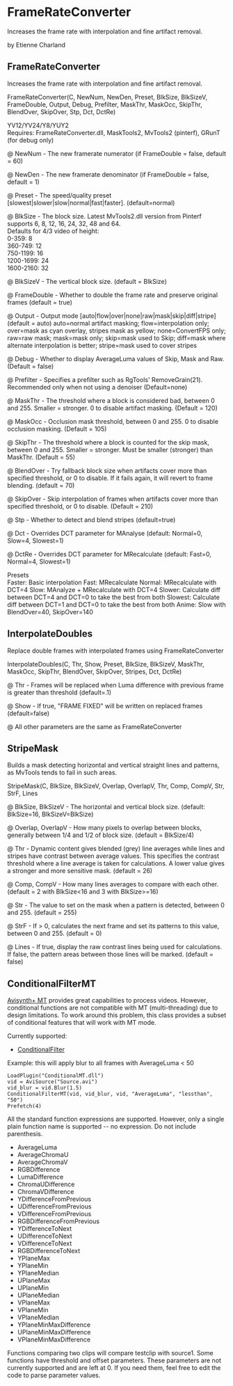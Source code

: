 # FrameRateConverter
Increases the frame rate with interpolation and fine artifact removal.

by Etienne Charland


## FrameRateConverter

Increases the frame rate with interpolation and fine artifact removal.

FrameRateConverter(C, NewNum, NewDen, Preset, BlkSize, BlkSizeV, FrameDouble, Output, Debug, Prefilter, MaskThr, MaskOcc, SkipThr, BlendOver, SkipOver, Stp, Dct, DctRe)

YV12/YV24/Y8/YUY2  
Requires: FrameRateConverter.dll, MaskTools2, MvTools2 (pinterf), GRunT (for debug only)

@ NewNum      - The new framerate numerator (if FrameDouble = false, default = 60)

@ NewDen      - The new framerate denominator (if FrameDouble = false, default = 1)

@ Preset      - The speed/quality preset [slowest|slower|slow|normal|fast|faster]. (default=normal)

@ BlkSize     - The block size. Latest MvTools2.dll version from Pinterf supports 6, 8, 12, 16, 24, 32, 48 and 64.  
                Defaults for 4/3 video of height:  
                0-359:  8  
                360-749: 12  
                750-1199: 16  
                1200-1699: 24  
                1600-2160: 32  

@ BlkSizeV    - The vertical block size. (default = BlkSize)

@ FrameDouble - Whether to double the frame rate and preserve original frames (default = true)

@ Output      - Output mode [auto|flow|over|none|raw|mask|skip|diff|stripe] (default = auto)
                auto=normal artifact masking; flow=interpolation only; over=mask as cyan overlay, stripes mask as yellow; none=ConvertFPS only; raw=raw mask; 
                mask=mask only; skip=mask used to Skip; diff=mask where alternate interpolation is better; stripe=mask used to cover stripes

@ Debug       - Whether to display AverageLuma values of Skip, Mask and Raw. (Default = false)

@ Prefilter   - Specifies a prefilter such as RgTools' RemoveGrain(21). Recommended only when not using a denoiser (Default=none)

@ MaskThr     - The threshold where a block is considered bad, between 0 and 255. Smaller = stronger.
                0 to disable artifact masking. (Default = 120)

@ MaskOcc     - Occlusion mask threshold, between 0 and 255. 0 to disable occlusion masking. (Default = 105)

@ SkipThr     - The threshold where a block is counted for the skip mask, between 0 and 255. Smaller = stronger.
                Must be smaller (stronger) than MaskThr. (Default = 55)

@ BlendOver   - Try fallback block size when artifacts cover more than specified threshold, or 0 to disable.
                If it fails again, it will revert to frame blending. (default = 70)

@ SkipOver    - Skip interpolation of frames when artifacts cover more than specified threshold, 
                or 0 to disable. (Default = 210)
                
@ Stp         - Whether to detect and blend stripes (default=true)

@ Dct         - Overrides DCT parameter for MAnalyse (default: Normal=0, Slow=4, Slowest=1)

@ DctRe       - Overrides DCT parameter for MRecalculate (default: Fast=0, Normal=4, Slowest=1)
                

Presets  
Faster:  Basic interpolation
Fast:    MRecalculate
Normal:  MRecalculate with DCT=4
Slow:    MAnalyze + MRecalculate with DCT=4
Slower:  Calculate diff between DCT=4 and DCT=0 to take the best from both
Slowest: Calculate diff between DCT=1 and DCT=0 to take the best from both
Anime:   Slow with BlendOver=40, SkipOver=140




## InterpolateDoubles

Replace double frames with interpolated frames using FrameRateConverter

InterpolateDoubles(C, Thr, Show, Preset, BlkSize, BlkSizeV, MaskThr, MaskOcc, SkipThr, BlendOver, SkipOver, Stripes, Dct, DctRe)

@ Thr         - Frames will be replaced when Luma difference with previous frame is greater than threshold (default=.1)

@ Show        - If true, "FRAME FIXED" will be written on replaced frames (default=false)

@ All other parameters are the same as FrameRateConverter




## StripeMask

Builds a mask detecting horizontal and vertical straight lines and patterns, as MvTools tends to fail in such areas.

StripeMask(C, BlkSize, BlkSizeV, Overlap, OverlapV, Thr, Comp, CompV, Str, StrF, Lines

@ BlkSize, BlkSizeV     - The horizontal and vertical block size. (default: BlkSize=16, BlkSizeV=BlkSize)

@ Overlap, OverlapV     - How many pixels to overlap between blocks, generally between 1/4 and 1/2 of block size. (default = BlkSize/4)

@ Thr                   - Dynamic content gives blended (grey) line averages while lines and stripes have contrast between average values. This specifies the contrast threshold where a line average is taken for calculations. A lower value gives a stronger and more sensitive mask. (default = 26)

@ Comp, CompV           - How many lines averages to compare with each other. (default = 2 with BlkSize<16 and 3 with BlkSize>=16)

@ Str                   - The value to set on the mask when a pattern is detected, between 0 and 255. (default = 255)

@ StrF                  - If > 0, calculates the next frame and set its patterns to this value, between 0 and 255. (default = 0)

@ Lines                 - If true, display the raw contrast lines being used for calculations. If false, the pattern areas between those lines will be marked. (default = false)



## ConditionalFilterMT

[Avisynth+ MT](https://forum.doom9.org/showthread.php?t=168856) provides great capabilities to process videos. However, conditional functions are
not compatible with MT (multi-threading) due to design limitations. To work around this problem,
this class provides a subset of conditional features that will work with MT mode.

Currently supported:
- [ConditionalFilter](http://avisynth.nl/index.php/ConditionalFilter)

Example: this will apply blur to all frames with AverageLuma < 50
```
LoadPlugin("ConditionalMT.dll")
vid = AviSource("Source.avi")
vid_blur = vid.Blur(1.5)
ConditionalFilterMT(vid, vid_blur, vid, "AverageLuma", "lessthan", "50")
Prefetch(4)
```

All the standard function expressions are supported. However, only a single plain function name is supported -- no expression.
Do not include parenthesis.
- AverageLuma
- AverageChromaU
- AverageChromaV
- RGBDifference
- LumaDifference
- ChromaUDifference
- ChromaVDifference
- YDifferenceFromPrevious
- UDifferenceFromPrevious
- VDifferenceFromPrevious
- RGBDifferenceFromPrevious
- YDifferenceToNext
- UDifferenceToNext
- VDifferenceToNext
- RGBDifferenceToNext
- YPlaneMax
- YPlaneMin
- YPlaneMedian
- UPlaneMax
- UPlaneMin
- UPlaneMedian
- VPlaneMax
- VPlaneMin
- VPlaneMedian
- YPlaneMinMaxDifference
- UPlaneMinMaxDifference
- VPlaneMinMaxDifference

Functions comparing two clips will compare testclip with source1. Some functions have threshold and offset parameters. 
These parameters are not currently supported and are left at 0. If you need them, feel free to edit the code to parse parameter values.
